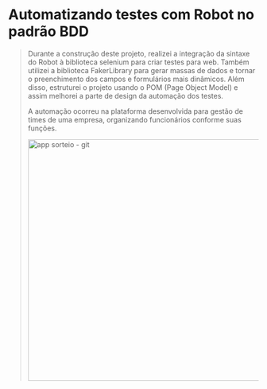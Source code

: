 # Automatizando testes com Robot no padrão BDD
>
> Durante a construção deste projeto, realizei a integração da sintaxe do Robot à biblioteca selenium para criar testes para web. Também utilizei a biblioteca FakerLibrary para gerar massas de dados e tornar o preenchimento dos campos e formulários mais dinâmicos. Além disso, estruturei o projeto usando o POM (Page Object Model) e assim melhorei a parte de design da automação dos testes.
>
> A automação ocorreu na plataforma desenvolvida para gestão de times de uma empresa, organizando funcionários conforme suas funções.
>
> <img width="486" alt="app sorteio - git" src="https://github.com/user-attachments/assets/610da83e-608b-4c1a-8ed0-53239cc3a338">
>

